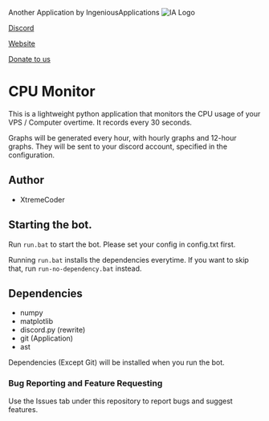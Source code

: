 Another Application by IngeniousApplications
![IA Logo](https://www.ingeniousapps.net/cdn/IA_Logo.png)

[Discord](https://www.ingeniousapps.net/discord)

[Website](https://www.ingeniousapps.net)

[Donate to us](https://patreon.com/eltontay11)
# CPU Monitor

This is a lightweight python application that monitors the CPU usage of your VPS / Computer overtime. It records every 30 seconds.

Graphs will be generated every hour, with hourly graphs and 12-hour graphs. They will be sent to your discord account, specified in the configuration.


## Author

- XtremeCoder


## Starting the bot.

Run ```run.bat``` to start the bot. Please set your config in config.txt first.

Running ```run.bat``` installs the dependencies everytime. If you want to skip that, run ```run-no-dependency.bat``` instead.

## Dependencies

- numpy
- matplotlib
- discord.py (rewrite)
- git (Application)
- ast

Dependencies (Except Git) will be installed when you run the bot. 

### Bug Reporting and Feature Requesting
Use the Issues tab under this repository to report bugs and suggest features.
